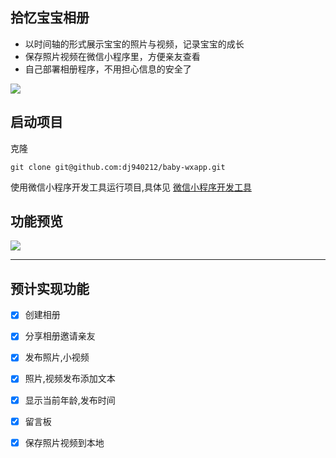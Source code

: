 ## 拾忆宝宝相册

- 以时间轴的形式展示宝宝的照片与视频，记录宝宝的成长
- 保存照片视频在微信小程序里，方便亲友查看
- 自己部署相册程序，不用担心信息的安全了

![](http://ovs5x36k4.bkt.clouddn.com/444.jpg?imageView2/2/w/300)

## 启动项目
克隆

```
git clone git@github.com:dj940212/baby-wxapp.git
```

使用微信小程序开发工具运行项目,具体见 [微信小程序开发工具](https://mp.weixin.qq.com/debug/wxadoc/dev/devtools/devtools.html)

## 功能预览

![](http://image.dingjian.name/333.jpeg)

----

## 预计实现功能

- [x] 创建相册
- [x] 分享相册邀请亲友
- [x] 发布照片,小视频
- [x] 照片,视频发布添加文本
- [x] 显示当前年龄,发布时间
- [x] 留言板
- [x] 保存照片视频到本地

